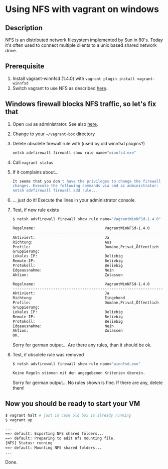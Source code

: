 # Using NFS with vagrant on windows

## Description

NFS is an distributed network filesystem implemented by Sun in 80's. Today it's often used to connect multiple clients to a unix based shared network drive.

## Prerequisite

1) Install vagrant-winnfsd (1.4.0) with `vagrant plugin install vagrant-winnfsd`
2) Switch vagrant to use NFS as described [here](https://www.vagrantup.com/docs/synced-folders/nfs.html).

## Windows firewall blocks NFS traffic, so let's fix that

1) Open `cmd` as administrator. See also [here](https://www.howtogeek.com/194041/how-to-open-the-command-prompt-as-administrator-in-windows-8.1/).
2) Change to your `~/vagrant-box` directory
3) Delete obsolete firewall rule with (used by old winnfsd plugins?)

    ```bash
    netsh advfirewall firewall show rule name="winnfsd.exe"
    ```

4) Call `vagrant status`
5) If it complains about...

    ```bash
    It seems that you don't have the privileges to change the firewall rules. NFS will not work without that firewall
    changes. Execute the following commands via cmd as administrator:
    netsh advfirewall firewall add rule...
    ```

6) ... just do it! Execute the lines in your administrator console.
7) Test, if new rule exists

    ```bash
    $ netsh advfirewall firewall show rule name="VagrantWinNFSd-1.4.0"

    Regelname:                               VagrantWinNFSd-1.4.0
    ----------------------------------------------------------------------
    Aktiviert:                               Ja
    Richtung:                                Aus
    Profile:                                 Domäne,Privat,Öffentlich
    Gruppierung:
    Lokales IP:                              Beliebig
    Remote-IP:                               Beliebig
    Protokoll:                               Beliebig
    Edgeausnahme:                            Nein
    Aktion:                                  Zulassen

    Regelname:                               VagrantWinNFSd-1.4.0
    ----------------------------------------------------------------------
    Aktiviert:                               Ja
    Richtung:                                Eingehend
    Profile:                                 Domäne,Privat,Öffentlich
    Gruppierung:
    Lokales IP:                              Beliebig
    Remote-IP:                               Beliebig
    Protokoll:                               Beliebig
    Edgeausnahme:                            Nein
    Aktion:                                  Zulassen
    OK.
    ```

    Sorry for german output... Are there any rules, than it should be ok.

8) Test, if obsolete rule was removed

    ```bash
    $ netsh advfirewall firewall show rule name="winnfsd.exe"

    Keine Regeln stimmen mit den angegebenen Kriterien überein.
    ```

    Sorry for german output... No rules shown is fine. If there are any, delete them!

## Now you should be ready to start your VM

```bash
$ vagrant halt # just in case old box is already running
$ vagrant up

...
==> default: Exporting NFS shared folders...
==> default: Preparing to edit nfs mounting file.
[NFS] Status: running
==> default: Mounting NFS shared folders...
...
```

Done.